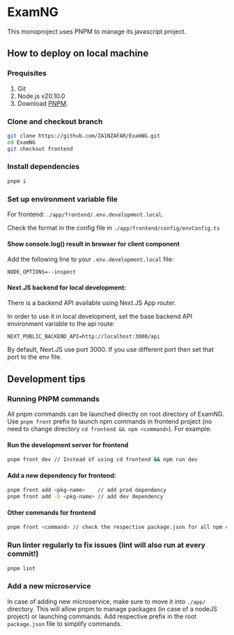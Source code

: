 # ExamNG

This monoproject uses PNPM to manage its javascript project.

## How to deploy on local machine

### Prequisites

1. Git
2. Node.js v20.10.0
3. Download [PNPM](https://pnpm.io/installation).

### Clone and checkout branch
```bash
git clone https://github.com/ZA1NZAFAR/ExamNG.git
cd ExamNG
git checkout frontend
```

### Install dependencies
```bash
pnpm i
```

### Set up environment variable file
For frontend: ``./app/frontend/.env.development.local``.

Check the format in the config file in ``./app/frontend/config/envConfig.ts``

#### Show console.log() result in browser for client component
Add the following line to your ``.env.development.local`` file:
```
NODE_OPTIONS=--inspect
```

#### Next.JS backend for local development:
There is a backend API available using Next.JS App router.

In order to use it in local development, set the base backend API environment variable to the api route:
```
NEXT_PUBLIC_BACKEND_API=http://localhost:3000/api
```

By default, Next.JS use port 3000. If you use different port then set that port to the env file.

## Development tips

### Running PNPM commands
All pnpm commands can be launched directly on root directory of ExamNG.
Use ``pnpm front`` prefix to launch npm commands in frontend project
(no need to change directory ``cd frontend && npm <command>``). For example:

#### Run the development server for frontend
```bash
pnpm front dev // Instead of using cd frontend && npm run dev
```

#### Add a new dependency for frontend:
```bash
pnpm front add <pkg-name>    // add prod dependency
pnpm front add -D <pkg-name> // add dev dependency
```

#### Other commands for frontend
```bash
pnpm front <command> // check the respective package.json for all npm commands available
```

### Run linter regularly to fix issues (lint will also run at every commit!)
```bash
pnpm lint
```

### Add a new microservice
In case of adding new microservice, make sure to move it into ``./app/`` directory.
This will allow pnpm to manage packages (in case of a nodeJS project) or launching commands.
Add respective prefix in the root ``package.json`` file to simplify commands.
